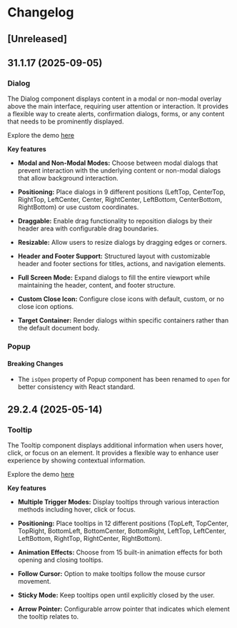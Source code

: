 # Changelog

## [Unreleased]

## 31.1.17 (2025-09-05)

### Dialog

The Dialog component displays content in a modal or non-modal overlay above the main interface, requiring user attention or interaction. It provides a flexible way to create alerts, confirmation dialogs, forms, or any content that needs to be prominently displayed.

Explore the demo <a href="https://react.syncfusion.com/dialog" target="_blank" rel="noopener noreferrer">here</a>

**Key features**

- **Modal and Non-Modal Modes:** Choose between modal dialogs that prevent interaction with the underlying content or non-modal dialogs that allow background interaction.

- **Positioning:** Place dialogs in 9 different positions (LeftTop, CenterTop, RightTop, LeftCenter, Center, RightCenter, LeftBottom, CenterBottom, RightBottom) or use custom coordinates.

- **Draggable:** Enable drag functionality to reposition dialogs by their header area with configurable drag boundaries.

- **Resizable:** Allow users to resize dialogs by dragging edges or corners.

- **Header and Footer Support:** Structured layout with customizable header and footer sections for titles, actions, and navigation elements.

- **Full Screen Mode:** Expand dialogs to fill the entire viewport while maintaining the header, content, and footer structure.

- **Custom Close Icon:** Configure close icons with default, custom, or no close icon options.

- **Target Container:** Render dialogs within specific containers rather than the default document body.

### Popup

#### Breaking Changes

- The `isOpen` property of Popup component has been renamed to `open` for better consistency with React standard.

## 29.2.4 (2025-05-14)

### Tooltip

The Tooltip component displays additional information when users hover, click, or focus on an element. It provides a flexible way to enhance user experience by showing contextual information.

Explore the demo <a href="https://react.syncfusion.com/tooltip" target="_blank" rel="noopener noreferrer">here</a>

**Key features**

- **Multiple Trigger Modes:** Display tooltips through various interaction methods including hover, click or focus.

- **Positioning:** Place tooltips in 12 different positions (TopLeft, TopCenter, TopRight, BottomLeft, BottomCenter, BottomRight, LeftTop, LeftCenter, LeftBottom, RightTop, RightCenter, RightBottom).

- **Animation Effects:** Choose from 15 built-in animation effects for both opening and closing tooltips.

- **Follow Cursor:** Option to make tooltips follow the mouse cursor movement.

- **Sticky Mode:** Keep tooltips open until explicitly closed by the user.

- **Arrow Pointer:** Configurable arrow pointer that indicates which element the tooltip relates to.